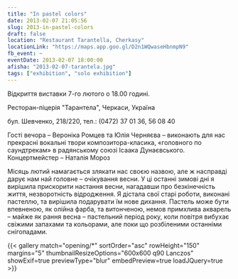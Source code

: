 ```yaml
---
title: "In pastel colors"
date: 2013-02-07 21:05:56
slug: 2013-in-pastel-colors
draft: false
location: "Restaurant Tarantella, Cherkasy"
locationLink: "https://maps.app.goo.gl/D2n1WQwaseHbnmpN9"
fb_event: ~
eventDate: 2013-02-07 18:00:00
afisha: "2013-02-07-tarantela.jpg"
tags: ["exhibition", "solo exhibition"]
---
```


Відкриття виставки 7-го лютого о 18.00 годині.

Ресторан-піцерія "Тарантела", Черкаси, Україна

бул. Шевченко, 218/220, тел.: (0472) 37 01 36, 56 08 40

Гості вечора – Вероніка Ромцев та Юлія Черняєва – виконають для нас прекрасні вокальні твори композитора-класика, «головного по саундтрекам» в радянському союзі Ісаака Дунаєвського.
Концертмейстер – Наталія Мороз

Місяць лютий намагається злякати нас своєю назвою, але ж насправді дарує нам най головне – очікування весни. У ці останні зимові дні я вирішила прискорити настання весни, нагадавши про безкінечність життя, незворотність відродження. Я дістала свої старі роботи, виконані пастеллю, та вирішила подарувати їм нове дихання. Пастель може бути впевненою, як олійна фарба, та витонченою, немов примхлива акварель – майже як рання весна – пастельний період року, коли повітря вибухає свіжими запахами та кольорами, але поки що розбіленими останніми снігопадами.

{{< gallery match="opening/*" sortOrder="asc" rowHeight="150" margins="5" thumbnailResizeOptions="600x600 q90 Lanczos" showExif=true previewType="blur" embedPreview=true loadJQuery=true >}}
